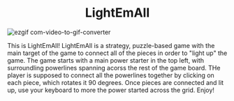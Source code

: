 <h1 align="center">LightEmAll</h1>

![ezgif com-video-to-gif-converter](https://github.com/user-attachments/assets/758cf5c1-b39f-4b9d-9cf4-dd151f93b99f)


This is LightEmAll! LightEmAll is a strategy, puzzle-based game with the main target of the game to connect all of the pieces in order to "light up" the game. The game starts with a main power starter in the top left, with surroundling powerlines spanning acorss the rest of the game board. THe player is supposed to connect all the powerlines together by clicking on each piece, which rotates it 90 degrees. Once pieces are connected and lit up, use your keyboard to more the power started across the grid. Enjoy!
